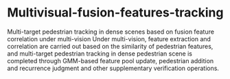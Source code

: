 # Multivisual-fusion-features-tracking
Multi-target pedestrian tracking in dense scenes based on fusion feature correlation under multi-vision
Under multi-vision, feature extraction and correlation are carried out based on the similarity of pedestrian features, and multi-target pedestrian tracking in dense pedestrian scene is completed through GMM-based feature pool update, pedestrian addition and recurrence judgment and other supplementary verification operations.
